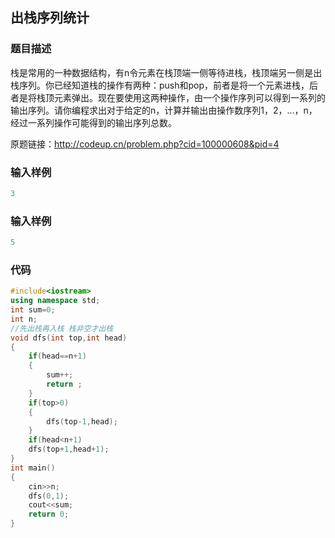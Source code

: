 ## 出栈序列统计

### 题目描述
栈是常用的一种数据结构，有n令元素在栈顶端一侧等待进栈，栈顶端另一侧是出栈序列。你已经知道栈的操作有两种：push和pop，前者是将一个元素进栈，后者是将栈顶元素弹出。现在要使用这两种操作，由一个操作序列可以得到一系列的输出序列。请你编程求出对于给定的n，计算并输出由操作数序列1，2，…，n，经过一系列操作可能得到的输出序列总数。


原题链接：http://codeup.cn/problem.php?cid=100000608&pid=4

### 输入样例
```C++
3
```

### 输入样例
```C++
5
```

### 代码
```C++
#include<iostream>
using namespace std;
int sum=0;
int n;
//先出栈再入栈 栈非空才出栈
void dfs(int top,int head)
{
	if(head==n+1)
	{
		sum++;
		return ;
	}
	if(top>0)
	{
		dfs(top-1,head);
	}
	if(head<n+1)
	dfs(top+1,head+1);
}
int main()
{
	cin>>n;
	dfs(0,1);
	cout<<sum;
	return 0;
}
```
